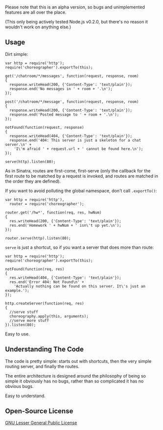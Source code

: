 Please note that this is an alpha version, so bugs and unimplemented features
are all over the place.

(This only being actively tested Node.js v0.2.0, but there's no reason it
wouldn't work on anything else.)

Usage
-----

Dirt simple:

    var http = require('http');
    require('choreographer').exportTo(this);
    
    get('/chatroom/*/messages', function(request, response, room)
    {
      response.writeHead(200, {'Content-Type': 'text/plain'});
      response.end('No messages in ' + room + '.\n');
    });
    
    post('/chatroom/*/message', function(request, response, room)
    {
      response.writeHead(200, {'Content-Type': 'text/plain'});
      response.end('Posted message to ' + room + '.\n');
    });
    
    notFound(function(request, response)
    {
      response.writeHead(404, {'Content-Type': 'text/plain'});
      response.end('404: This server is just a skeleton for a chat server.\n' +
        'I\'m afraid ' + request.url + ' cannot be found here.\n');
    });
    
    serve(http).listen(80);

As in Sinatra, routes are first-come, first-serve (only the callback for the
first route to be matched by a request is invoked, and routes are matched in the
order they are defined).

If you want to avoid polluting the global namespace, don't call `.exportTo()`:

    var http = require('http'),
      router = require('choreographer');
    
    router.get('/hw*', function(req, res, hwNum)
    {
      res.writeHead(200, {'Content-Type': 'text/plain'});
      res.end('Homework ' + hwNum + ' isn\'t up yet.\n');
    });
    
    router.serve(http).listen(80);

`serve` is just a shortcut, so if you want a server that does more than route:

    var http = require('http');
    require('choreographer').exportTo(this);
    
    notFound(function(req, res)
    {
      res.writeHead(404, {'Content-Type': 'text/plain'});
      res.end('Error 404: Not Found\n' +
        'Actually nothing can be found on this server. It\'s just an example.');
    });
    
    http.createServer(function(req, res)
    {
      //serve stuff
      choreography.apply(this, arguments);
      //serve more stuff
    }).listen(80);

Easy to use.

Understanding The Code
----------------------

The code is pretty simple: starts out with shortcuts, then the very simple
routing server, and finally the routes.

The entire architecture is designed around the philosophy of being so simple
it obviously has no bugs, rather than so complicated it has no obvious bugs.

Easy to understand.

Open-Source License
-------------------

[GNU Lesser General Public License](http://www.gnu.org/licenses/lgpl.html)
